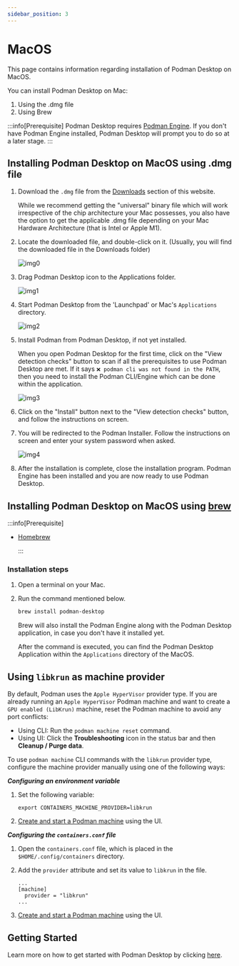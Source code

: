 ```yaml
---
sidebar_position: 3
---
```


# MacOS

This page contains information regarding installation of Podman Desktop on MacOS.

You can install Podman Desktop on Mac:

1. Using the .dmg file
2. Using Brew

:::info[Prerequisite]
Podman Desktop requires [Podman Engine](https://docs.podman.io/en/latest/index.html). If you don't have Podman Engine installed, Podman Desktop will prompt you to do so at a later stage.
:::

## Installing Podman Desktop on MacOS using .dmg file

1. Download the `.dmg` file from the [Downloads](/downloads/macos) section of this website.

   While we recommend getting the "universal" binary file which will work irrespective of the chip architecture your Mac possesses, you also have the option to get the applicable .dmg file depending on your Mac Hardware Architecture (that is Intel or Apple M1).

1. Locate the downloaded file, and double-click on it. (Usually, you will find the downloaded file in the Downloads folder)

   ![img0](img/download-dmg.png)

1. Drag Podman Desktop icon to the Applications folder.

   ![img1](img/click-and-drag.png)

1. Start Podman Desktop from the 'Launchpad' or Mac's `Applications` directory.

   ![img2](img/podman-desktop-app.png)

1. Install Podman from Podman Desktop, if not yet installed.

   When you open Podman Desktop for the first time, click on the "View detection checks" button to scan if all the prerequisites to use Podman Desktop are met. If it says `❌ podman cli was not found in the PATH`, then you need to install the Podman CLI/Engine which can be done within the application.

   ![img3](img/pd-before-podman.png)

1. Click on the "Install" button next to the "View detection checks" button, and follow the instructions on screen.
1. You will be redirected to the Podman Installer. Follow the instructions on screen and enter your system password when asked.

   ![img4](img/system-pass.png)

1. After the installation is complete, close the installation program. Podman Engine has been installed and you are now ready to use Podman Desktop.

## Installing Podman Desktop on MacOS using [brew](https://brew.sh/)

:::info[Prerequisite]

- [Homebrew](https://brew.sh/)

  :::

### Installation steps

1. Open a terminal on your Mac.
2. Run the command mentioned below.

   ```sh
   brew install podman-desktop
   ```

   Brew will also install the Podman Engine along with the Podman Desktop application, in case you don't have it installed yet.

   After the command is executed, you can find the Podman Desktop Application within the `Applications` directory of the MacOS.

## Using `libkrun` as machine provider

By default, Podman uses the `Apple HyperVisor` provider type. If you are already running an `Apple HyperVisor` Podman machine and want to create a `GPU enabled (LibKrun)` machine, reset the Podman machine to avoid any port conflicts:
- Using CLI: Run the `podman machine reset` command.
- Using UI: Click the **Troubleshooting** icon in the status bar and then **Cleanup / Purge data**.

To use `podman machine` CLI commands with the `libkrun` provider type, configure the machine provider manually using one of the following ways:

**_Configuring an environment variable_**

1. Set the following variable:

   ```shell-session
   export CONTAINERS_MACHINE_PROVIDER=libkrun
   ```

1. [Create and start a Podman machine](/docs/podman/creating-a-podman-machine) using the UI.

**_Configuring the `containers.conf` file_**

1. Open the `containers.conf` file, which is placed in the `$HOME/.config/containers` directory. 
1. Add the `provider` attribute and set its value to `libkrun` in the file.

   ```vim
   ...
   [machine]
     provider = "libkrun"
   ...
   ```

1. [Create and start a Podman machine](/docs/podman/creating-a-podman-machine) using the UI.

## Getting Started

Learn more on how to get started with Podman Desktop by clicking [here](/docs/containers).

